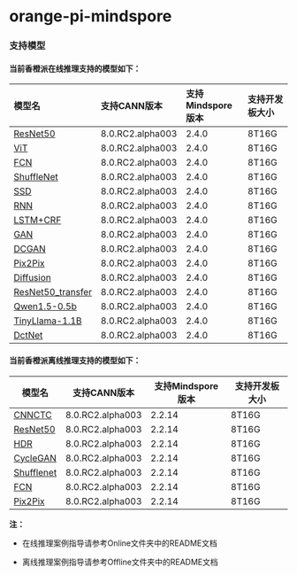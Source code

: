 # orange-pi-mindspore
### 支持模型
#### 当前香橙派在线推理支持的模型如下：
| 模型名 | 支持CANN版本 | 支持Mindspore版本 | 支持开发板大小 | 
| :----- |:----- |:----- |:-----|
| [ResNet50](https://github.com/mindspore-courses/orange-pi-mindspore/tree/master/Online/02-ResNet50) | 8.0.RC2.alpha003  | 2.4.0| 8T16G |
|[ViT](https://github.com/mindspore-courses/orange-pi-mindspore/tree/master/Online/03-ViT)| 8.0.RC2.alpha003  | 2.4.0| 8T16G |
|[FCN](https://github.com/mindspore-courses/orange-pi-mindspore/tree/master/Online/04-FCN)| 8.0.RC2.alpha003  | 2.4.0| 8T16G |
|[ShuffleNet](https://github.com/mindspore-courses/orange-pi-mindspore/tree/master/Online/05-ShuffleNet)| 8.0.RC2.alpha003  | 2.4.0| 8T16G |
|[SSD](https://github.com/mindspore-courses/orange-pi-mindspore/tree/master/Online/06-SSD)|8.0.RC2.alpha003  | 2.4.0| 8T16G |
|[RNN](https://github.com/mindspore-courses/orange-pi-mindspore/tree/master/Online/07-RNN)|8.0.RC2.alpha003  | 2.4.0| 8T16G |
|[LSTM+CRF](https://github.com/mindspore-courses/orange-pi-mindspore/tree/master/Online/08-LSTM%2BCRF)|8.0.RC2.alpha003  | 2.4.0| 8T16G |
|[GAN](https://github.com/mindspore-courses/orange-pi-mindspore/tree/master/Online/09-GAN)|8.0.RC2.alpha003  | 2.4.0| 8T16G |
|[DCGAN](https://github.com/mindspore-courses/orange-pi-mindspore/tree/master/Online/10-DCGAN)|8.0.RC2.alpha003  | 2.4.0| 8T16G |
|[Pix2Pix](https://github.com/mindspore-courses/orange-pi-mindspore/tree/master/Online/11-Pix2Pix)|8.0.RC2.alpha003  | 2.4.0| 8T16G |
|[Diffusion](https://github.com/mindspore-courses/orange-pi-mindspore/tree/master/Online/12-Diffusion)|8.0.RC2.alpha003  | 2.4.0| 8T16G |
|[ResNet50_transfer](https://github.com/mindspore-courses/orange-pi-mindspore/tree/master/Online/13-ResNet50_transfer)|8.0.RC2.alpha003  | 2.4.0| 8T16G |
|[Qwen1.5-0.5b](https://github.com/mindspore-courses/orange-pi-mindspore/tree/master/Online/14-qwen1.5-0.5b)|8.0.RC2.alpha003  | 2.4.0| 8T16G |
|[TinyLlama-1.1B](https://github.com/mindspore-courses/orange-pi-mindspore/tree/master/Online/15-tinyllama)|8.0.RC2.alpha003  | 2.4.0| 8T16G |
|[DctNet](https://github.com/mindspore-courses/orange-pi-mindspore/tree/master/Online/16-DctNet)  |8.0.RC2.alpha003  | 2.4.0| 8T16G |


#### 当前香橙派离线推理支持的模型如下：
| 模型名 | 支持CANN版本 | 支持Mindspore版本 | 支持开发板大小 |
|  ----  | ---- | ---- | ---- |
| [CNNCTC](https://github.com/mindspore-courses/orange-pi-mindspore/tree/master/Offline/01-CNNCTC) | 8.0.RC2.alpha003  | 2.2.14 | 8T16G |
|[ResNet50](https://github.com/mindspore-courses/orange-pi-mindspore/tree/master/Offline/02-ResNet50)| 8.0.RC2.alpha003  | 2.2.14 | 8T16G |
|[HDR](https://github.com/mindspore-courses/orange-pi-mindspore/tree/master/Offline/03-HDR)| 8.0.RC2.alpha003  | 2.2.14 | 8T16G |
|[CycleGAN](https://github.com/mindspore-courses/orange-pi-mindspore/tree/master/Offline/04-CycleGAN)| 8.0.RC2.alpha003  | 2.2.14 | 8T16G |
|[Shufflenet](https://github.com/mindspore-courses/orange-pi-mindspore/tree/master/Offline/05-Shufflenet)|8.0.RC2.alpha003  | 2.2.14 | 8T16G|
|[FCN](https://github.com/mindspore-courses/orange-pi-mindspore/tree/master/Offline/06-FCN)|8.0.RC2.alpha003  | 2.2.14 | 8T16G |
|[Pix2Pix](https://github.com/mindspore-courses/orange-pi-mindspore/tree/master/Offline/07-Pix2Pix)|8.0.RC2.alpha003  | 2.2.14 | 8T16G|


**注：**

- 在线推理案例指导请参考Online文件夹中的README文档

- 离线推理案例指导请参考Offline文件夹中的README文档
